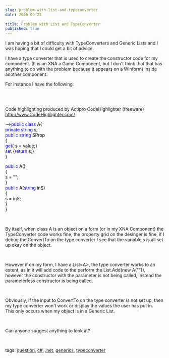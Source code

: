 ```yaml
---
slug: problem-with-list-and-typeconverter
date: 2006-09-23
 
title: Problem with List and TypeConverter
published: true
---
```

<p>I am having a bit of difficulty with TypeConverters and Generic Lists and I was hoping that I could get a bit of advice. </p> <p>I have a type converter that is used to create the constructor code for my component. (It is an XNA a Game Component, but I don't think that that has anything to do with the problem because it appears on a Winform) inside another component. </p> <p>For instance I have the following: </p> <p> </p> <div class="wlWriterSmartContent" style="padding-right: 0px; display: inline; padding-left: 0px; float: none; padding-bottom: 0px; margin: 0px; padding-top: 0px;">
<p />

<div>
<br />Code highlighting produced by Actipro CodeHighlighter (freeware)<br /><a href="http://www.CodeHighlighter.com/">http://www.CodeHighlighter.com/</a><p />--><span style="color: #0000FF;">public</span><span style="color: #000000;"> </span><span style="color: #0000FF;">class</span><span style="color: #000000;"> A{<br /> </span><span style="color: #0000FF;">private</span><span style="color: #000000;"> </span><span style="color: #0000FF;">string</span><span style="color: #000000;"> s;<br /> </span><span style="color: #0000FF;">public</span><span style="color: #000000;"> </span><span style="color: #0000FF;">string</span><span style="color: #000000;"> SProp <br /> {<br />   </span><span style="color: #0000FF;">get</span><span style="color: #000000;">{ s </span><span style="color: #000000;">=</span><span style="color: #000000;"> value;}<br />   </span><span style="color: #0000FF;">set</span><span style="color: #000000;"> {</span><span style="color: #0000FF;">return</span><span style="color: #000000;"> s;}<br /> }<p /> </span><span style="color: #0000FF;">public</span><span style="color: #000000;"> A()<br /> {<br />   s </span><span style="color: #000000;">=</span><span style="color: #000000;"> </span><span style="color: #000000;">""</span><span style="color: #000000;">;<br /> }<br /> </span><span style="color: #0000FF;">public</span><span style="color: #000000;"> A(</span><span style="color: #0000FF;">string</span><span style="color: #000000;"> inS)<br /> {<br />   s </span><span style="color: #000000;">=</span><span style="color: #000000;"> inS;<br /> }<br />}<br /></span>
</div>
</div><br /><p>By itself, when class A is an object on a form (or in my XNA Component) the TypeConverter code works fine, the property grid on the desinger is fine, if I debug the ConvertTo on the type converter I see that the variable s is all set up okay on the object. </p><br /><p>However if on my form, I have a List&lt;A&gt;, the type converter works to an extent, as in it will add code to the perform the List.Add(new A("")), however the constructor with the parameter is not being called, instead the parameterless constructor is being called.  </p><br /><p>Obviously, if the input to ConvertTo on the type converter is not set up, then my type converter won't work or display the values the user has put in.  This only occurs when my object is in a Generic List.</p><br /><p>Can anyone suggest anything to look at?</p><br /><p>tags: <a href="http://www.kinlan.co.uk/tag/question" rel="tag">question</a>, <a href="http://www.kinlan.co.uk/tag/c#" rel="tag">c#</a>, <a href="http://www.kinlan.co.uk/tag/.net" rel="tag">.net</a>, <a href="http://www.kinlan.co.uk/tag/generics" rel="tag">generics</a>, <a href="http://www.kinlan.co.uk/tag/typeconverter" rel="tag">typeconverter</a></p><div class="blogger-post-footer"><img class="posterous_download_image" src="https://blogger.googleusercontent.com/tracker/8109338-115904496365458978?l=www.kinlan.co.uk%2Findex.html" height="1" alt="" width="1" /></div>

